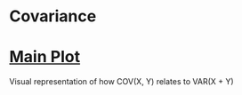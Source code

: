 # Covariance

# [Main Plot](https://i.imgur.com/n0CFhUg.gifv)

Visual representation of how COV(X, Y) relates to VAR(X + Y)
